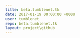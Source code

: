 ```yaml
---
title: beta.tumblenet.tk
date: 2017-01-19 00:00:00 +0000
user: tumblenet
repo: beta.tumblenet.tk
layout: project\github
---
```

